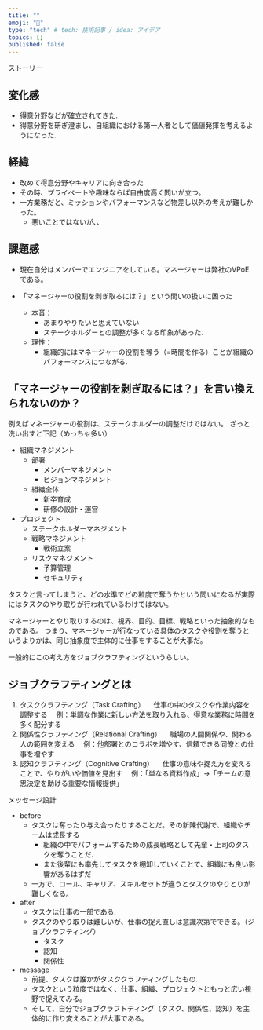 ```yaml
---
title: ""
emoji: "🐡"
type: "tech" # tech: 技術記事 / idea: アイデア
topics: []
published: false
---
```



ストーリー

## 変化感

- 得意分野などが確立されてきた.
- 得意分野を研ぎ澄まし、自組織における第一人者として価値発揮を考えるようになった.

## 経緯

- 改めて得意分野やキャリアに向き合った
- その時、プライベートや趣味ならば自由度高く問いが立つ。
- 一方業務だと、ミッションやパフォーマンスなど物差し以外の考えが難しかった。
  - 悪いことではないが、、

## 課題感

- 現在自分はメンバーでエンジニアをしている。マネージャーは弊社のVPoEである。

- 「マネージャーの役割を剥ぎ取るには？」という問いの扱いに困った
  - 本音：
    - あまりやりたいと思えていない
    - ステークホルダーとの調整が多くなる印象があった.
  - 理性：
    - 組織的にはマネージャーの役割を奪う（=時間を作る）ことが組織のパフォーマンスにつながる.

## 「マネージャーの役割を剥ぎ取るには？」を言い換えられないのか？

例えばマネージャーの役割は、ステークホルダーの調整だけではない。
ざっと洗い出すと下記（めっちゃ多い）

- 組織マネジメント
  - 部署
    - メンバーマネジメント
    - ビジョンマネジメント
  - 組織全体
    - 新卒育成
    - 研修の設計・運営
- プロジェクト
  - ステークホルダーマネジメント
  - 戦略マネジメント
    - 戦術立案
  - リスクマネジメント
    - 予算管理
    - セキュリティ

タスクと言ってしまうと、どの水準でどの粒度で奪うかという問いになるが実際にはタスクのやり取りが行われているわけではない。

マネージャーとやり取りするのは、視界、目的、目標、戦略といった抽象的なものである。
つまり、マネージャーが行なっている具体のタスクや役割を奪うというよりかは、同じ抽象度で主体的に仕事をすることが大事だ。

一般的にこの考え方をジョブクラフティングというらしい。

## ジョブクラフティングとは

1. タスククラフティング（Task Crafting）
　仕事の中のタスクや作業内容を調整する
　例：単調な作業に新しい方法を取り入れる、得意な業務に時間を多く配分する
2. 関係性クラフティング（Relational Crafting）
　職場の人間関係や、関わる人の範囲を変える
　例：他部署とのコラボを増やす、信頼できる同僚との仕事を増やす
3. 認知クラフティング（Cognitive Crafting）
　仕事の意味や捉え方を変えることで、やりがいや価値を見出す
　例：「単なる資料作成」→「チームの意思決定を助ける重要な情報提供」

メッセージ設計

- before
  - タスクは奪ったり与え合ったりすることだ。その新陳代謝で、組織やチームは成長する
    - 組織の中でパフォームするための成長戦略として先輩・上司のタスクを奪うことだ.
    - また後輩にも率先してタスクを棚卸していくことで、組織にも良い影響があるはずだ
  - 一方で、ロール、キャリア、スキルセットが違うとタスクのやりとりが難しくなる。
- after
  - タスクは仕事の一部である.
  - タスクのやり取りは難しいが、仕事の捉え直しは意識次第でできる。（ジョブクラフティング）
    - タスク
    - 認知
    - 関係性
- message
  - 前提、タスクは誰かがタスククラフティングしたもの.
  - タスクという粒度ではなく、仕事、組織、プロジェクトともっと広い視野で捉えてみる。
  - そして、自分でジョブクラフトティング（タスク、関係性、認知）を主体的に作り変えることが大事である。

